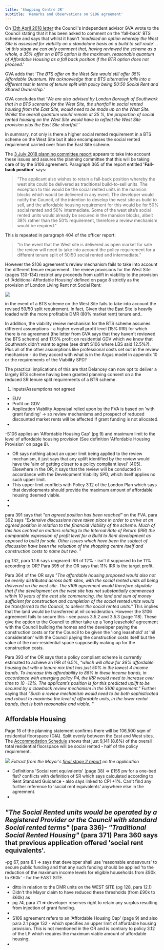 ```yaml
---
title: 'Shopping Centre JR'
subtitle: 'Remarks and Observations on S106 agreement'
---
```

On [13th April 2018 letter](http://planbuild.southwark.gov.uk/documents/?GetDocument=%7b%7b%7b!LXcCuPkZXfUd47qX5Tcdtg%3d%3d!%7d%7d%7d) the Council's independent advisor GVA wrote to the Council stating that it has been asked to comment on the 'fall-back' BTS scheme and says that whilst it hasn't _'modelled an option whereby the West Site is assessed for viability on a standalone basis on a build to sell route' .. 'at this stage we can only comment that, having reviewed the scheme as a whole, a 35% offer on a BTS option is the maximum, reasonable quantum of Affordable Housing as a fall back position if the BTR option does not proceed.'_ 

GVA adds that _'The BTS offer on the West Site would still offer 35% Affordable Quantum. We acknowledge that a BTS alternative falls into a different test in terms of tenure split with policy being 50:50 Social Rent and Shared Ownership.'_ 

GVA concludes that _'We are also advised by London Borough of Southwark that in a BTS scenario for the West Site, the shortfall in social rented housing from the East Site, would need to be made up on the West Site. Whilst the overall quantum would remain at 35 %, the proportion of social rented housing on the West Site would have to reflect the West Site provision plus the East Site shortfall.'_

In summary, not only is there a higher social rented requirement in a BTS scheme on the West Site but it also encompasses the social rented requirement carried over from the East Site scheme.

The [3 July 2018 planning committee report](http://planbuild.southwark.gov.uk/documents/?GetDocument=%7b%7b%7b!HvOs1eG7BYgl0hYZ8SIm5w%3d%3d!%7d%7d%7d) appears to take into account these issues and assures the planning committee that this will be taking care of by the S106 agreement. Paragraph 365 of the report entitled __'Fall-back position'__ says:

> "The applicant also wishes to retain a fall-back position whereby the west site could be delivered as traditional build-to-sell units. The exception to this would be the social rented units in the mansion blocks which would be delivered in any event. The developer would notify the Council, of the intention to develop the west site as build to sell, and the affordable housing requirement for this would be for 50% social rented and 50% intermediate. Some of the west site’s social rented units would already be secured in the mansion blocks, albeit 38% rather than the 50% requirement, therefore a review mechanism would be required."

This is repeated in paragraph 404 of the officer report:

> "In the event that the West site is delivered as open market for sale the review will need to take into account the policy requirement for a different tenure split of 50:50 social rented and intermediate."

However the S106 agreement's review mechanism fails to take into account the different tenure requirement. The review provisions for the West Site (pages 130-134) restrict any proceeds from uplift in viability to the provision of 'Additional Affordable Housing' defined on page 8 strictly as the provision of London Living Rent not Social Rent:

![](http://35percent.org/img/scs106aah.png)


 in the event of a BTS scheme on the West Site fails to take into account the revised 50/50 split requirement. In fact, 
Given that the East Site is heavily loaded with the more profitable DMR (80% market rent) tenure and.. 

In addition, the viability review mechanism for the BTS scheme assumes different assumptions - a higher overall profit level (15% IRR) for which there is no agreement (the letter from GVA says that they haven't reviewed the BTS scheme) and 17.5% profit on residential GDV which we know that Southwark didn't want to agree (see draft S106 where LBS said 12.5%?).  Plus all of the other assumptions like professional costs set out in the review mechanism - do they accord with what is in the Argus model in appendix 10 or the requirements of the Viability SPD?

The practical implications of this are that Delancey can now opt to deliver a largely BTS scheme having been granted planning consent on a the reduced SR tenure split requirements of a BTR scheme.




1. Inputs/Assumptions not agreed

- EUV
- Profit on GDV
- Application Viability Appraisal relied upon by the FVA is based on 'with grant funding' -> so review mechanisms and prospect of reduced discounted market rents will be affected if grant funding is not allocated.
-
-S106 applies an 'Affordable Housing Cap' (pg 9) and maximum limit to the level of affordable housing provision (See definition 'Affordable Housing Provision' on page 8).

- OR says nothing about an upper limit being applied to the review mechanism, it just says that any uplift identified by the review would have the 'aim of getting closer to a policy compliant level' (405). Elsewhere in the OR, it says that the review will be conducted in accordance with the Development Viability SPD, which itself applies no such upper limit.  
- This upper limit conflicts with Policy 3.12 of the London Plan which says that developments should provide the maximum amount of affordable housing deemed viable.
-
-
para 391 says that _"an agreed position has been reached"_ on the FVA. 
para 392 says _"Extensive discussions have taken place in order to arrive at an agreed position in relation to the financial viability of the scheme. Much of this has centred on matters relating to the Internal Rate of Return (IRR) the comparable expression of profit level for a Build to Rent development as opposed to build for sale. Other issues which have been the subject of discussion have been the valuation of the shopping centre itself and construction costs to name but two. "_


pg 132, para 1.1.6 says ungeared IRR of 12% - isn't it supposed to be 11% according to OR?
Para 395 of the OR says that 11% IRR is the target profit.


Para 364 of the OR says _"The affordable housing proposed would also not be evenly distributed across both sites, with the social rented units all being delivered on the west site. The s106 agreement would therefore stipulate that if the development on the west site has not substantially commenced within 10 years of the east site commencing, the land and sum of money sufficient for construction and completion of the social rented units would be transferred to the Council, to deliver the social rented units."_ This implies that the land would be transferred at nil consideration.
However the S106 agreement fails to secure this - see paras 3.5.2 and 3.5.3 (page 118). These give the option to the Council to either take up a 'long leasehold' agreement with the Council building the homes and the developer paying the construction costs or for the Council to be given the 'long leasehold' at 'nil consideration' with the Council paying the construction costs itself but the value of the non-residential space supposedly making up for the construction costs. 

Para 393 of the OR says that a policy compliant scheme is currently estimated to achieve an IRR of 6.5%, _"which will allow for 36% affordable housing but with a tenure mix that has just 50% in the lowest 4 income bands. To increase this affordability to 86% in these income bands, in accordance with emerging policy P4, the IRR would need to increase over time to 10 -12%. The applicant’s position is for this predicted uplift to be secured by a clawback review mechanism in the S106 agreement."_ Further saying that _"Such a review mechanism would need to be both sophisticated and robust to maximise the level of affordable units, in the lower rental bands, that is both reasonable and viable. "_




## Affordable Housing
Page 16 of the planning statement confirms there will be 106,500 sqm of residential floorspace (GIA). Split evenly between the East and West sites.
The [Accommodation Schedule](http://planbuild.southwark.gov.uk/documents/?GetDocument=%7b%7b%7b!9e1lINlEHTmcLt5vZsm29g%3d%3d!%7d%7d%7d) shows that just 9,141 (8.6%) of the overall total residential floorspace will be social rented - half of the policy requirement.


![](http://35percent.org/img/shoppingcentrestage2report.png)
*Extract from the Mayor's [final stage 2 report](https://www.docdroid.net/njfeOJz/3654.pdf#page=7) on the application*

- Definitions 'Social rent equivalents' (page 38) => £155 pw for a one-bed flat? conflicts with definition of SR which says calculated according to Rent Standard Guidance - also says linked to CPI +1%. Can't find any further reference to 'social rent equivalents' anywhere else in the agreement.
-
_"The Social Rented units would be operated by a Registered Provider or the Council with standard Social rented terms"_ (para 336)-
_"Traditional Social Rented Housing"_ (para 371)
Para 360 says that previous application offered 'social rent equivalents'.
-
-pg 67, para 8.1 => says that developer shall use 'reasonable endeavours' to secure public funding and that any such funding should be applied 'to the reduction of the maximum income levels for eligible households from £90k to £60k' - for the EAST SITE.
- ditto in relation to the DMR units on the WEST SITE (pg 128, para 12.1)
- Didn't the Mayor claim to have reduced these thresholds (from £90k to £60k) as 
- pg 74, para 7.1 => developer reserves right to retain any surplus resulting from injection of grant funding.
-
- S106 agreement refers to an 'Affordable Housing Cap' (page 9) and also para 2.1 page 132 - which specifies an upper limit of affordable housing provision. This is not mentioned in the OR and is contrary to policy 3.12 of the LP which requires the maximum viable amount of affordable housing.
-
